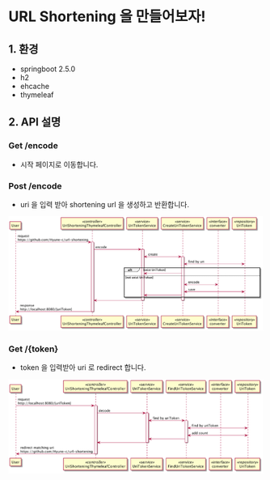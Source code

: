# URL Shortening 을 만들어보자!

## 1. 환경

- springboot 2.5.0
- h2
- ehcache
- thymeleaf

## 2. API 설명

### Get /encode

- 시작 페이지로 이동합니다.

### Post /encode

- uri 을 입력 받아 shortening url 을 생성하고 반환합니다.

![img.png](src/main/resources/images/diagram1.png)

### Get /{token}

- token 을 입력받아 uri 로 redirect 합니다.

![img.png](src/main/resources/images/diagram2.png)

